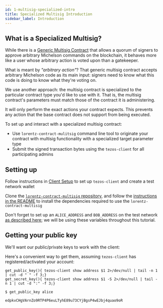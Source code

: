 ```yaml
---
id: 1-multisig-specialized-intro
title: Specialized Multisig Introduction
sidebar_label: Introduction
---
```


## What is a Specialized Multisig?
While there is a [Generic Multisig
Contract](https://github.com/murbard/smart-contracts/blob/master/multisig/michelson/generic.tz)
that allows a quorum of signers to approve arbitrary Michelson
commands on the blockchain, it behaves more like a user whose
arbitrary action is voted upon than a gatekeeper.

What is meant by _"arbitrary action"_?  That generic multisig contract
accepts arbitrary Michelson code as its main input: signers need to
know what this code is doing to know what they're voting on.

We use another approach: the multisig contract is specialized to the particular contract type you'd like to use with it. That is, the multisig contract's parameters must match those of the contract it is administering. 

It will only perform the exact actions your contract expects. This prevents any action that the base contract does not support from
being executed.

To set up and interact with a specialized multisig contract:

- Use `lorentz-contract-mulitsig` command line tool to originate your contract with multisig functionality with a specialized target parameter type
- Submit the signed transaction bytes using the `tezos-client` for all participating admins

## Setting up

Follow instructions in [Client Setup](/docs/setup/1-tezos-client) to set up
  `tezos-client` and create a test network wallet

Clone the [`lorentz-contract-multisig` repository](https://github.com/tqtezos/lorentz-contract-multisig), and follow the [instructions in the README](
  https://github.com/tqtezos/lorentz-contract-multisig/blob/master/README.md) to
  install the dependencies required to use the `lorentz-contract-multisig`

Don't forget to set up an `ALICE_ADDRESS` and `BOB_ADDRESS` on the test network [as described here](/docs/setup/1-tezos-client#createtestwallets:); we will be using these variables throughout this tutorial.

## Getting your public key

We'll want our public/private keys to work with the client:

Here's a convenient way to get them, assuming `tezos-client` has
registered/activated your account:

```shell
get_public_key(){ tezos-client show address $1 2>/dev/null | tail -n 1 | cut -d " " -f 3;}
get_secret_key(){ tezos-client show address $1 -S 2>/dev/null | tail -n 1 | cut -d ":" -f 3;}
```

```shell
$ get_public_key alice

edpkvCHgVArnZo9RTP4P6euLTyhE89u73CYjBgsP4wEJbj4quao9oR
```
